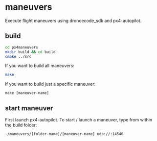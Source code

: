 # maneuvers 
Execute flight maneuvers using droncecode_sdk and px4-autopilot.

## build
```bash
cd px4maneuvers
mkdir build && cd build
cmake ../src
```

If you want to build all maneuvers:
```bash 
make
```
If you want to build just a specific maneuver:
```
make [maneuver-name]
```
## start maneuver
First launch px4-autopilot. 
To start / launch a maneuver, type from within the build folder:
```bash
./maneuvers/[folder-name]/[maneuver-name] udp://:14540
```
